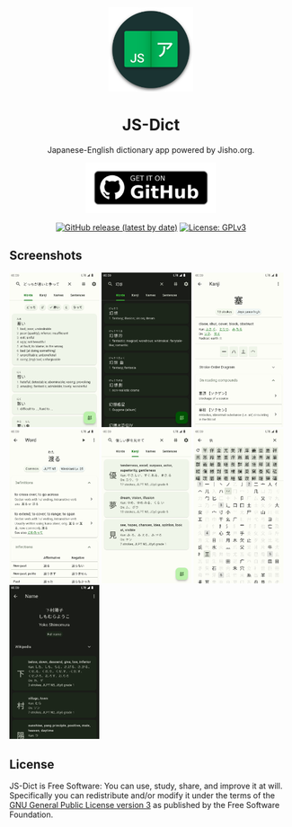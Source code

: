 <div align="center">

<img src="assets/icon.png" width="150">

# **JS-Dict**

Japanese-English dictionary app powered by Jisho.org.

<a href="https://github.com/3nws/JS-Dict/releases/tag/v1.2.7"><img src="assets/github_badge.png" height="90"></a>

<a href="https://github.com/3nws/JS-Dict/releases/tag/v1.2.7"><img alt="GitHub release (latest by date)" src="https://img.shields.io/github/v/release/3nws/JS-Dict?logo=github&style=flat-square"></a>
<a href="https://www.gnu.org/licenses/gpl-3.0"><img alt="License: GPLv3" src="https://img.shields.io/badge/license-GPLv3-red.svg?style=flat-square"></a>
</div>

## Screenshots

[<img src="metadata/en-US/images/phoneScreenshots/01.png" width="160">](metadata/en-US/images/phoneScreenshots/01.png)
[<img src="metadata/en-US/images/phoneScreenshots/02.png" width="160">](metadata/en-US/images/phoneScreenshots/02.png)
[<img src="metadata/en-US/images/phoneScreenshots/03.png" width="160">](metadata/en-US/images/phoneScreenshots/03.png)
[<img src="metadata/en-US/images/phoneScreenshots/04.png" width="160">](metadata/en-US/images/phoneScreenshots/04.png)
[<img src="metadata/en-US/images/phoneScreenshots/05.png" width="160">](metadata/en-US/images/phoneScreenshots/05.png)
[<img src="metadata/en-US/images/phoneScreenshots/06.png" width="160">](metadata/en-US/images/phoneScreenshots/06.png)
[<img src="metadata/en-US/images/phoneScreenshots/07.png" width="160">](metadata/en-US/images/phoneScreenshots/07.png)

## License

JS-Dict is Free Software: You can use, study, share, and improve it at will. Specifically you can redistribute and/or modify it under the terms of the [GNU General Public License version 3](https://www.gnu.org/licenses/gpl-3.0.en.html) as published by the Free Software Foundation.
